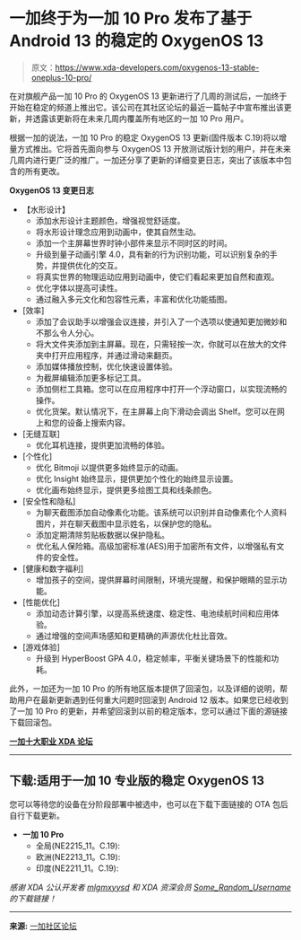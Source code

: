 # 一加终于为一加 10 Pro 发布了基于 Android 13 的稳定的 OxygenOS 13

> 原文：<https://www.xda-developers.com/oxygenos-13-stable-oneplus-10-pro/>

在对旗舰产品一加 10 Pro 的 OxygenOS 13 更新进行了几周的测试后，一加终于开始在稳定的频道上推出它。该公司在其社区论坛的最近一篇帖子中宣布推出该更新，并透露该更新将在未来几周内覆盖所有地区的一加 10 Pro 用户。

根据一加的说法，一加 10 Pro 的稳定 OxygenOS 13 更新(固件版本 C.19)将以增量方式推出。它将首先面向参与 OxygenOS 13 开放测试版计划的用户，并在未来几周内进行更广泛的推广。一加还分享了更新的详细变更日志，突出了该版本中包含的所有更改。

**OxygenOS 13 变更日志**

*   【水形设计】
    *   添加水形设计主题颜色，增强视觉舒适度。
    *   将水形设计理念应用到动画中，使其自然生动。
    *   添加一个主屏幕世界时钟小部件来显示不同时区的时间。
    *   升级到量子动画引擎 4.0，具有新的行为识别功能，可以识别复杂的手势，并提供优化的交互。
    *   将真实世界的物理运动应用到动画中，使它们看起来更加自然和直观。
    *   优化字体以提高可读性。
    *   通过融入多元文化和包容性元素，丰富和优化功能插图。
*   [效率]
    *   添加了会议助手以增强会议连接，并引入了一个选项以使通知更加微妙和不那么令人分心。
    *   将大文件夹添加到主屏幕。现在，只需轻按一次，你就可以在放大的文件夹中打开应用程序，并通过滑动来翻页。
    *   添加媒体播放控制，优化快速设置体验。
    *   为截屏编辑添加更多标记工具。
    *   添加侧栏工具箱。您可以在应用程序中打开一个浮动窗口，以实现流畅的操作。
    *   优化货架。默认情况下，在主屏幕上向下滑动会调出 Shelf。您可以在网上和您的设备上搜索内容。
*   [无缝互联]
    *   优化耳机连接，提供更加流畅的体验。
*   [个性化]
    *   优化 Bitmoji 以提供更多始终显示的动画。
    *   优化 Insight 始终显示，提供更加个性化的始终显示设置。
    *   优化画布始终显示，提供更多绘图工具和线条颜色。
*   [安全性和隐私]
    *   为聊天截图添加自动像素化功能。该系统可以识别并自动像素化个人资料图片，并在聊天截图中显示姓名，以保护您的隐私。
    *   添加定期清除剪贴板数据以保护隐私。
    *   优化私人保险箱。高级加密标准(AES)用于加密所有文件，以增强私有文件的安全性。
*   [健康和数字福利]
    *   增加孩子的空间，提供屏幕时间限制，环境光提醒，和保护眼睛的显示功能。
*   [性能优化]
    *   添加动态计算引擎，以提高系统速度、稳定性、电池续航时间和应用体验。
    *   通过增强的空间声场感知和更精确的声源优化杜比音效。
*   [游戏体验]
    *   升级到 HyperBoost GPA 4.0，稳定帧率，平衡关键场景下的性能和功耗。

此外，一加还为一加 10 Pro 的所有地区版本提供了回滚包，以及详细的说明，帮助用户在最新更新遇到任何重大问题时回滚到 Android 12 版本。如果您已经收到了一加 10 Pro 的更新，并希望回滚到以前的稳定版本，您可以通过下面的源链接下载回滚包。

**[一加十大职业 XDA 论坛](https://forum.xda-developers.com/f/oneplus-10-pro.12503/)**

* * *

## 下载:适用于一加 10 专业版的稳定 OxygenOS 13

您可以等待您的设备在分阶段部署中被选中，也可以在下载下面链接的 OTA 包后自行下载更新。

*   **一加 10 Pro**
    *   全局(NE2215_11。C.19):
    *   欧洲(NE2213_11。C.19):
    *   印度(NE2211_11。C.19):

*感谢 XDA 公认开发者 [mlgmxyysd](https://forum.xda-developers.com/m/mlgmxyysd.8430637/) 和 XDA 资深会员 [Some_Random_Username](https://forum.xda-developers.com/m/some_random_username.8234677/) 的下载链接！*

* * *

**来源:** [一加社区论坛](https://community.oneplus.com/wap/thread?id=1159700440913805320)